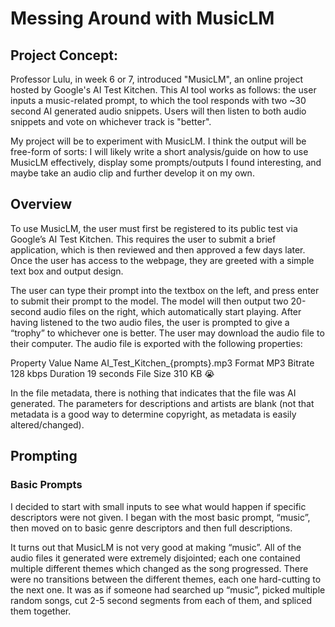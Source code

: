 # Messing Around with MusicLM
## Project Concept:
Professor Lulu, in week 6 or 7, introduced "MusicLM", an online project hosted by Google's AI Test Kitchen. This AI tool works as follows: the user inputs a music-related prompt, to which the tool responds with two ~30 second AI generated audio snippets. Users will then listen to both audio snippets and vote on whichever track is "better".

My project will be to experiment with MusicLM. I think the output will be free-form of sorts: I will likely write a short analysis/guide on how to use MusicLM effectively, display some prompts/outputs I found interesting, and maybe take an audio clip and further develop it on my own.

## Overview
To use MusicLM, the user must first be registered to its public test via Google’s AI Test Kitchen. This requires the user to submit a brief application, which is then reviewed and then approved a few days later. Once the user has access to the webpage, they are greeted with a simple text box and output design. 

The user can type their prompt into the textbox on the left, and press enter to submit their prompt to the model. The model will then output two 20-second audio files on the right, which automatically start playing. After having listened to the two audio files, the user is prompted to give a “trophy” to whichever one is better. The user may download the audio file to their computer. The audio file is exported with the following properties:

Property
Value
Name
AI_Test_Kitchen_{prompts}.mp3
Format
MP3
Bitrate
128 kbps
Duration
19 seconds
File Size
310 KB 😭


In the file metadata, there is nothing that indicates that the file was AI generated. The parameters for descriptions and artists are blank (not that metadata is a good way to determine copyright, as metadata is easily altered/changed).
## Prompting
### Basic Prompts
I decided to start with small inputs to see what would happen if specific descriptors were not given. I began with the most basic prompt, “music”, then moved on to basic genre descriptors and then full descriptions.

It turns out that MusicLM is not very good at making “music”. All of the audio files it generated were extremely disjointed; each one contained multiple different themes which changed as the song progressed. There were no transitions between the different themes, each one hard-cutting to the next one. It was as if someone had searched up “music”, picked multiple random songs, cut 2-5 second segments from each of them, and spliced them together. 

<audio examples>

Genre descriptors were up next. I began with pop and then moved on to other (perhaps more niche) genres that I was more familiar with. 
  


### Copying a Band
As noted before, artist names and band names have no effect on the output of the generation of the audio file. But what if we prompt using words which describe the style of the artist? 

I decided on experimenting on this using one of my favourite artists, Arch Echo (genre: progressive metal, fusion). Adjectives that come to the forefront of my mind are: “energetic, instrumental, fast-paced, harmonic, melodic”. Instrumental features involve “guitar runs, low tuned guitars, keyboard lines, powerful drums, fingerstyle bass”. I put all of the above into the prompts and hit the button:

It’s not great. It’s not Arch Echo. It doesn’t even sound like someone trying to imitate Arch Echo, but it’s the best I can do with the level of description permitted by MusicLM. I tried working the prompt, changing/adding/removing keywords, but it didn’t get any closer to my ideal goal. As someone who isn’t a musical analyst, this is probably the best I could do on my own. However, there is a resource out there which has aggregated data from thousands of analysts around the world and could probably help: ChatGPT/Bing Chat.

### Using AI Tools
I find it kind of funny that I could be using AI to prompt another AI to do what I want. I decided to use Bing Chat as it is locally available in my browser and I don't need to fiddle that much to figure out how it works (Microsoft keeps pushing it to the user). I first tried asking it questions like, “What are the musical components of Arch Echo?” but ended up not getting results, or relatively unhelpful results like cutout phrases from the “About Me” section of their webpage. I then changed it to “Creative Mode” from “Balanced Mode”, and it began giving me results that were more useful. 
